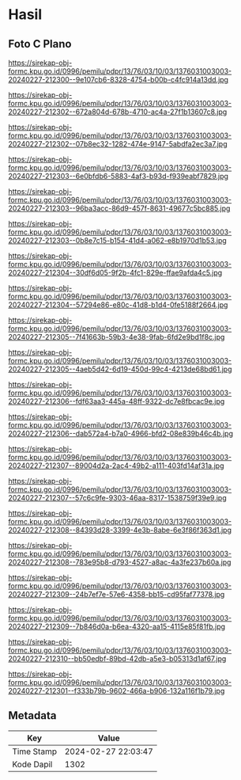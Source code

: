 # Hasil

## Foto C Plano

https://sirekap-obj-formc.kpu.go.id/0996/pemilu/pdpr/13/76/03/10/03/1376031003003-20240227-212300--9e107cb6-8328-4754-b00b-c4fc914a13dd.jpg

https://sirekap-obj-formc.kpu.go.id/0996/pemilu/pdpr/13/76/03/10/03/1376031003003-20240227-212302--672a804d-678b-4710-ac4a-27f1b13607c8.jpg

https://sirekap-obj-formc.kpu.go.id/0996/pemilu/pdpr/13/76/03/10/03/1376031003003-20240227-212302--07b8ec32-1282-474e-9147-5abdfa2ec3a7.jpg

https://sirekap-obj-formc.kpu.go.id/0996/pemilu/pdpr/13/76/03/10/03/1376031003003-20240227-212303--6e0bfdb6-5883-4af3-b93d-f939eabf7829.jpg

https://sirekap-obj-formc.kpu.go.id/0996/pemilu/pdpr/13/76/03/10/03/1376031003003-20240227-212303--96ba3acc-86d9-457f-8631-49677c5bc885.jpg

https://sirekap-obj-formc.kpu.go.id/0996/pemilu/pdpr/13/76/03/10/03/1376031003003-20240227-212303--0b8e7c15-b154-41d4-a062-e8b1970d1b53.jpg

https://sirekap-obj-formc.kpu.go.id/0996/pemilu/pdpr/13/76/03/10/03/1376031003003-20240227-212304--30df6d05-9f2b-4fc1-829e-ffae9afda4c5.jpg

https://sirekap-obj-formc.kpu.go.id/0996/pemilu/pdpr/13/76/03/10/03/1376031003003-20240227-212304--57294e86-e80c-41d8-b1d4-0fe5188f2664.jpg

https://sirekap-obj-formc.kpu.go.id/0996/pemilu/pdpr/13/76/03/10/03/1376031003003-20240227-212305--7f41663b-59b3-4e38-9fab-6fd2e9bd1f8c.jpg

https://sirekap-obj-formc.kpu.go.id/0996/pemilu/pdpr/13/76/03/10/03/1376031003003-20240227-212305--4aeb5d42-6d19-450d-99c4-4213de68bd61.jpg

https://sirekap-obj-formc.kpu.go.id/0996/pemilu/pdpr/13/76/03/10/03/1376031003003-20240227-212306--fdf63aa3-445a-48ff-9322-dc7e8fbcac9e.jpg

https://sirekap-obj-formc.kpu.go.id/0996/pemilu/pdpr/13/76/03/10/03/1376031003003-20240227-212306--dab572a4-b7a0-4966-bfd2-08e839b46c4b.jpg

https://sirekap-obj-formc.kpu.go.id/0996/pemilu/pdpr/13/76/03/10/03/1376031003003-20240227-212307--89004d2a-2ac4-49b2-a111-403fd14af31a.jpg

https://sirekap-obj-formc.kpu.go.id/0996/pemilu/pdpr/13/76/03/10/03/1376031003003-20240227-212307--57c6c9fe-9303-46aa-8317-1538759f39e9.jpg

https://sirekap-obj-formc.kpu.go.id/0996/pemilu/pdpr/13/76/03/10/03/1376031003003-20240227-212308--84393d28-3399-4e3b-8abe-6e3f86f363d1.jpg

https://sirekap-obj-formc.kpu.go.id/0996/pemilu/pdpr/13/76/03/10/03/1376031003003-20240227-212308--783e95b8-d793-4527-a8ac-4a3fe237b60a.jpg

https://sirekap-obj-formc.kpu.go.id/0996/pemilu/pdpr/13/76/03/10/03/1376031003003-20240227-212309--24b7ef7e-57e6-4358-bb15-cd95faf77378.jpg

https://sirekap-obj-formc.kpu.go.id/0996/pemilu/pdpr/13/76/03/10/03/1376031003003-20240227-212309--7b846d0a-b6ea-4320-aa15-4115e85f81fb.jpg

https://sirekap-obj-formc.kpu.go.id/0996/pemilu/pdpr/13/76/03/10/03/1376031003003-20240227-212310--bb50edbf-89bd-42db-a5e3-b05313d1af67.jpg

https://sirekap-obj-formc.kpu.go.id/0996/pemilu/pdpr/13/76/03/10/03/1376031003003-20240227-212301--f333b79b-9602-466a-b906-132a116f1b79.jpg


## Metadata

| Key        | Value               |
| ---------- | ------------------- |
| Time Stamp | 2024-02-27 22:03:47 |
| Kode Dapil | 1302                |



